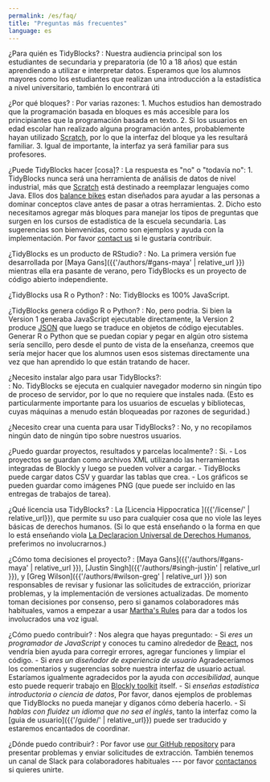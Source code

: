 ```yaml
---
permalink: /es/faq/
title: "Preguntas más frecuentes"
language: es
---
```


¿Para quién es TidyBlocks?
:   Nuestra audiencia principal son los estudiantes de secundaria y preparatoria
    (de 10 a 18 años) que están aprendiendo a utilizar e interpretar datos.
    Esperamos que los alumnos mayores como los estudiantes que realizan una
    introducción a la estadística a nivel universitario, también lo encontrará
    úti

¿Por qué bloques?
:   Por varias razones:
    1.  Muchos estudios han demostrado que la programación basada en bloques es
        más accesible para los principiantes que la programación basada en texto.
    2.  Si los usuarios en edad escolar han realizado alguna programación
        antes, probablemente hayan utilizado [Scratch](http://scratch.mit.edu),
        por lo que la interfaz del bloque ya les resultará familiar.
    3.  Igual de importante, la interfaz ya será familiar para sus profesores.

¿Puede TidyBlocks hacer [cosa]?
:   La respuesta es "no" o "todavía no":
    1.  TidyBlocks nunca será una herramienta de análisis de datos de nivel
        industrial, más que [Scratch](http://scratch.mit.edu) está destinado a
        reemplazar lenguajes como Java.  Ellos dos [balance
        bikes](https://en.wikipedia.org/wiki/Balance_bicycle) estan diseñados
        para ayudar a las personas a dominar conceptos clave antes de pasar a
        otras herramientas.
    2.  Dicho esto necesitamos agregar más bloques para manejar los tipos de
        preguntas que surgen en los cursos de estadística de la escuela
        secundaria.  Las sugerencias son bienvenidas, como son ejemplos y ayuda
        con la implementación.  Por favor [contact us](mailto:{{site.email}}) si
        le gustaría contribuir.

¿TidyBlocks es un producto de RStudio?
:   No.
    La primera versión fue desarrollada por [Maya Gans]({{'/authors/#gans-maya' | relative_url }})
    mientras ella era pasante de verano, pero TidyBlocks es un proyecto de código abierto independiente.

¿TidyBlocks usa R o Python?
:   No: TidyBlocks es 100% JavaScript.

¿TidyBlocks genera código R o Python?
:   No, pero podria.
    Si bien la Version 1 generaba JavaScript ejecutable directamente, la
    Version 2 produce [JSON](https://en.wikipedia.org/wiki/JSON) que luego se
    traduce en objetos de código ejecutables.  Generar R o Python que se puedan
    copiar y pegar en algún otro sistema sería sencillo, pero desde el punto de
    vista de la enseñanza, creemos que sería mejor hacer que los alumnos usen
    esos sistemas directamente una vez que han aprendido lo que están tratando
    de hacer.

¿Necesito instalar algo para usar TidyBlocks?:  
:   No.
    TidyBlocks se ejecuta en cualquier navegador moderno sin ningún tipo de
    proceso de servidor, por lo que no requiere que instales nada.  (Esto es
    particularmente importante para los usuarios de escuelas y bibliotecas,
    cuyas máquinas a menudo están bloqueadas por razones de seguridad.)

¿Necesito crear una cuenta para usar TidyBlocks?
:   No, y no recopilamos ningún dato de ningún tipo sobre nuestros usuarios.

¿Puedo guardar proyectos, resultados y parcelas localmente?
:   Si.
    -   Los proyectos se guardan como archivos XML utilizando las herramientas
        integradas de Blockly y luego se pueden volver a cargar.
    -   TidyBlocks puede cargar datos CSV y guardar las tablas que crea.
    -   Los gráficos se pueden guardar como imágenes PNG (que puede ser incluido
        en las entregas de trabajos de tarea).

¿Qué licencia usa TidyBlocks?
:   La [Licencia Hippocratica ]({{'/license/' | relative_url}}),
    que permite su uso para cualquier cosa que no viole las leyes básicas de derechos humanos.
    (Si lo que está enseñando o la forma en que lo está enseñando viola
    [La Declaracion Universal de Derechos Humanos](https://www.un.org/en/universal-declaration-human-rights/),
    preferimos no involucrarnos.)

¿Cómo toma decisiones el proyecto?
:   [Maya Gans]({{'/authors/#gans-maya' | relative_url }}),
    [Justin Singh]({{'/authors/#singh-justin' | relative_url }}),
    y [Greg Wilson]({{'/authors/#wilson-greg' | relative_url }})
    son responsables de revisar y fusionar las solicitudes de extracción,
    priorizar problemas, y la implementación de versiones actualizadas.  De
    momento toman decisiones por consenso, pero si ganamos colaboradores más
    habituales, vamos a empezar a usar [Martha's
    Rules](https://third-bit.com/2019/06/13/marthas-rules.html) para dar a todos
    los involucrados una voz igual.

¿Cómo puedo contribuir?
:   Nos alegra que hayas preguntado:
    -   Si *eres un programador de JavaScript* y conoces tu camino alrededor de
        [React](https://reactjs.org/), nos vendría bien ayuda para corregir
        errores, agregar funciones y limpiar el código.
    -   Si *eres un diseñador de experiencia de usuario* Agradeceríamos los
        comentarios y sugerencias sobre nuestra interfaz de usuario actual.
        Estaríamos igualmente agradecidos por la ayuda con *accesibilidad*,
        aunque esto puede requerir trabajo en [Blockly
        toolkit](https://developers.google.com/blockly/) itself.
    -   Si *enseñas estadística introductoria o ciencia de datos*, Por favor,
        danos ejemplos de problemas que TidyBlocks no pueda manejar y díganos
        cómo debería hacerlo.
    -   Si *hablas con fluidez un idioma que no sea el inglés*, tanto la interfaz
        como la [guia de usuario]({{'/guide/' | relative_url}}) puede ser
        traducido y estaremos encantados de coordinar.

¿Dónde puedo contribuir?
:   Por favor use [our GitHub repository]({{site.github.url}}) para presentar
    problemas y enviar solicitudes de extracción.  También tenemos un canal de
    Slack para colaboradores habituales --- por favor
    [contactanos](mailto:{{site.email}}) si quieres unirte.
